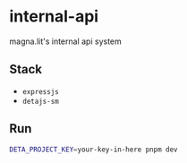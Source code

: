 # internal-api

magna.lit's internal api system

## Stack

- `expressjs`
- `detajs-sm`

## Run

```sh
DETA_PROJECT_KEY=your-key-in-here pnpm dev
```
